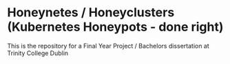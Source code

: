 # Honeynetes / Honeyclusters (Kubernetes Honeypots - done right)

This is the repository for a Final Year Project / Bachelors dissertation at Trinity College Dublin


